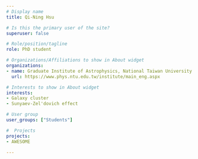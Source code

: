 ```yaml
---
# Display name
title: Qi-Ning Hsu

# Is this the primary user of the site?
superuser: false

# Role/position/tagline
role: PhD student

# Organizations/Affiliations to show in About widget
organizations:
- name: Graduate Institute of Astrophysics, National Taiwan University
  url: https://www.phys.ntu.edu.tw/institute/main_eng.aspx

# Interests to show in About widget
interests:
- Galaxy cluster
- Sunyaev-Zel'dovich effect

# User group
user_groups: ["Students"]

#  Projects
projects:
- AWESOME

---
```


